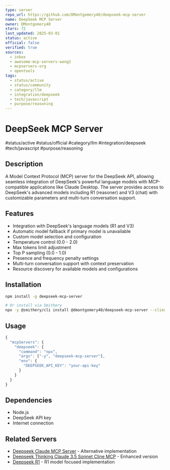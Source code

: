 ```yaml
--- 
type: server
repo_url: https://github.com/DMontgomery40/deepseek-mcp-server
name: DeepSeek MCP Server
owner: DMontgomery40
stars: 72
last_updated: 2025-03-01
status: active
official: false
verified: true
sources:
  - inbox
  - awesome-mcp-servers-wong2
  - mcpservers-org
  - opentools
tags:
  - status/active
  - status/community
  - category/llm
  - integration/deepseek
  - tech/javascript
  - purpose/reasoning
---
```


# DeepSeek MCP Server

#status/active #status/official #category/llm #integration/deepseek #tech/javascript #purpose/reasoning

## Description

A Model Context Protocol (MCP) server for the DeepSeek API, allowing seamless integration of DeepSeek's powerful language models with MCP-compatible applications like Claude Desktop. The server provides access to DeepSeek's advanced models including R1 (reasoner) and V3 (chat) with customizable parameters and multi-turn conversation support.

## Features

- Integration with DeepSeek's language models (R1 and V3)
- Automatic model fallback if primary model is unavailable
- Custom model selection and configuration
- Temperature control (0.0 - 2.0)
- Max tokens limit adjustment
- Top P sampling (0.0 - 1.0)
- Presence and frequency penalty settings
- Multi-turn conversation support with context preservation
- Resource discovery for available models and configurations

## Installation

```bash
npm install -g deepseek-mcp-server

# Or install via Smithery
npx -y @smithery/cli install @dmontgomery40/deepseek-mcp-server --client claude
```

## Usage

```javascript
{
  "mcpServers": {
    "deepseek": {
      "command": "npx",
      "args": ["-y", "deepseek-mcp-server"],
      "env": {
        "DEEPSEEK_API_KEY": "your-api-key"
      }
    }
  }
}
```

## Dependencies

- Node.js
- DeepSeek API key
- Internet connection

## Related Servers

- [Deepseek Claude MCP Server](https://github.com/HarshJ23/deepseek-claude-MCP-server) - Alternative implementation
- [Deepseek Thinking Claude 3.5 Sonnet Cline MCP](https://github.com/newideas99/Deepseek-Thinking-Claude-3.5-Sonnet-CLINE-MCP) - Enhanced version
- [Deepseek R1](https://github.com/66julienmartin/MCP-server-Deepseek_R1) - R1 model focused implementation